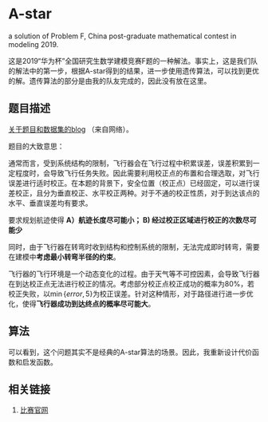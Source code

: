 # A-star
 a solution of Problem F, China post-graduate mathematical contest in modeling 2019.

这是2019“华为杯”全国研究生数学建模竞赛F题的一种解法。事实上，这是我们队的解法中的第一步，根据A-star得到的结果，进一步使用遗传算法，可以找到更优的解。遗传算法的部分是由我的队友完成的，因此没有放在这里。


## 题目描述
[关于题目和数据集的blog](https://blog.csdn.net/weixin_42462804/article/details/101015441) （来自网络）。

题目的大致意思：

通常而言，受到系统结构的限制，飞行器会在飞行过程中积累误差，误差积累到一定程度时，会导致飞行任务失败。因此需要利用校正点的布置和合理选取，对飞行误差进行适时校正。在本题的背景下，安全位置（校正点）已经固定，可以进行误差校正，且分为垂直校正、水平校正两种。对于不通的校正性质，对于到达该点的水平、垂直误差均有要求。

要求规划航迹使得 **A）航迹长度尽可能小； B) 经过校正区域进行校正的次数尽可能少**

同时，由于飞行器在转弯时收到结构和控制系统的限制，无法完成即时转弯，需要在建模中**考虑最小转弯半径的约束**。

飞行器的飞行环境是一个动态变化的过程。由于天气等不可控因素，会导致飞行器在到达校正点无法进行校正的情况。考虑部分校正点校正成功的概率为80\%，若校正失败，以$\min\{error, 5\}$为校正误差。针对这种情形，对于路径进行进一步优化，使得**飞行器成功到达终点的概率尽可能大**。


## 算法
可以看到，这个问题其实不是经典的A-star算法的场景。因此，我重新设计代价函数和启发函数。



## 相关链接

1. [比赛官网](https://cpipc.chinadegrees.cn/cw/hp/4)